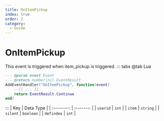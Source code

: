 ```yaml
---
title: OnItemPickup
index: true
order: 2
category:
  - Guide
---
```


# OnItemPickup
This event is triggered when item_pickup is triggered.
::: tabs
@tab Lua
```lua
--- @param event Event
--- @return number|nil EventResult
AddEventHandler("OnItemPickup", function(event)
    --[[ ... ]]
    return EventResult.Continue
end)
```

:::
|     Key    | Data Type |
| :--------: | :-------: |
|  `userid`  |   `int`   |
|   `item`   |  `string` |
|  `silent`  | `boolean` |
| `defindex` |   `int`   |